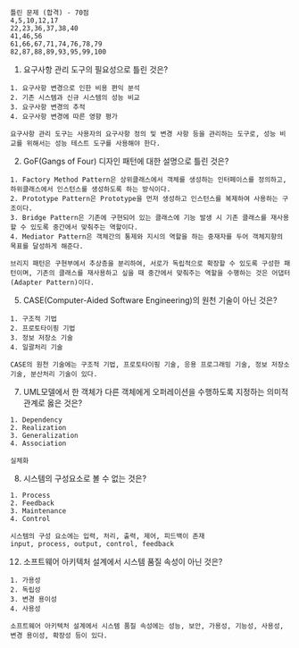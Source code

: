 ```
틀린 문제 (합격) - 70점
4,5,10,12,17
22,23,36,37,38,40
41,46,56
61,66,67,71,74,76,78,79
82,87,88,89,93,95,99,100
```

1. 요구사항 관리 도구의 필요성으로 틀린 것은?
```
1. 요구사항 변경으로 인한 비용 편익 분석
2. 기존 시스템과 신규 시스템의 성능 비교
3. 요구사항 변경의 추적
4. 요구사항 변경에 따른 영향 평가
```

```
요구사항 관리 도구는 사용자의 요구사항 정의 및 변경 사항 등을 관리하는 도구로, 성능 비교를 위해서는 성능 테스트 도구를 사용해야 한다.
```

2. GoF(Gangs of Four) 디자인 패턴에 대한 설명으로 틀린 것은?
```
1. Factory Method Pattern은 상위클래스에서 객체를 생성하는 인터페이스를 정의하고, 하위클래스에서 인스턴스를 생성하도록 하는 방식이다.
2. Prototype Pattern은 Prototype을 먼저 생성하고 인스턴스를 복제하여 사용하는 구조이다.
3. Bridge Pattern은 기존에 구현되어 있는 클래스에 기능 발생 시 기존 클래스를 재사용할 수 있도록 중간에서 맞춰주는 역할이다.
4. Mediator Pattern은 객체간의 통제와 지시의 역할을 하는 중재자를 두어 객체지향의 목표를 달성하게 해준다.
```

```
브리지 패턴은 구현부에서 추상층을 분리하여, 서로가 독립적으로 확장할 수 있도록 구성한 패턴이며, 기존의 클래스를 재사용하고 싶을 때 중간에서 맞춰주는 역할을 수행하는 것은 어댑터(Adapter Pattern)이다.
```

5. CASE(Computer-Aided Software Engineering)의 원천 기술이 아닌 것은?
```
1. 구조적 기법
2. 프로토타이핑 기법
3. 정보 저장소 기술
4. 일괄처리 기술
```

```
CASE의 원천 기술에는 구조적 기법, 프로토타이핑 기술, 응용 프로그래밍 기술, 정보 저장소 기술, 분산처리 기술이 있다.
```

7. UML모델에서 한 객체가 다른 객체에게 오퍼레이션을 수행하도록 지정하는 의미적 관계로 옳은 것은?
```
1. Dependency
2. Realization
3. Generalization
4. Association
```

```
실체화
```

8. 시스템의 구성요소로 볼 수 없는 것은?
```
1. Process
2. Feedback
3. Maintenance
4. Control
```

```
시스템의 구성 요소에는 입력, 처리, 출력, 제어, 피드백이 존재
input, process, output, control, feedback
```

12. 소프트웨어 아키텍처 설계에서 시스템 품질 속성이 아닌 것은?
```
1. 가용성
2. 독립성
3. 변경 용이성
4. 사용성
```

```
소프트웨어 아키텍처 설계에서 시스템 품질 속성에는 성능, 보안, 가용성, 기능성, 사용성, 변경 용이성, 확장성 등이 있다.
```